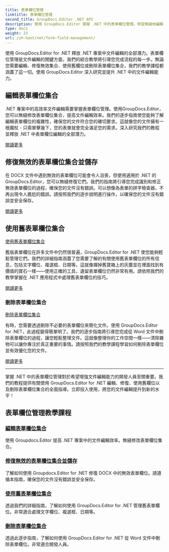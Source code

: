 ```yaml
---
title: 表單欄位管理
linktitle: 表單欄位管理
second_title: GroupDocs.Editor .NET API
description: 使用 GroupDocs.Editor 掌握 .NET 中的表單欄位管理。學習無縫地編輯、修復、處理遺留表單欄位集合以及刪除表單欄位集合。
type: docs
weight: 23
url: /zh-hant/net/form-field-management/
---
```

使用 GroupDocs.Editor for .NET 釋放 .NET 專案中文件編輯的全部潛力。表單欄位管理是文件編輯的關鍵方面，我們的綜合教學將引導您完成流程的每一步。無論您需要編輯、修復無效集合、使用舊欄位或刪除表單欄位集合，我們的教學課程都涵蓋了這一切。使用 GroupDocs.Editor 深入研究並提升 .NET 中的文件編輯能力。

## 編輯表單欄位集合

.NET 專案中的高效率文件編輯需要掌握表單欄位管理。使用GroupDocs.Editor，您可以無縫修改表單欄位集合，提高文件編輯效率。我們的逐步指南使您能夠了解編輯表單欄位的複雜性，確保您的文件符合您的確切要求。這就像您的文件擁有一根魔杖 - 只需單擊幾下，您的表單就會完全滿足您的需求。深入研究我們的教程並釋放 .NET 中表單欄位編輯的全部潛力。

[閱讀更多](./edit-form-field-collection/)

## 修復無效的表單欄位集合並儲存

在 DOCX 文件中遇到無效的表單欄位可能會令人沮喪，但使用適用於 .NET 的 GroupDocs.Editor，您可以無縫修復它們。我們的指南將引導您完成識別和修正無效表單欄位的過程，確保您的文件沒有錯誤。可以想像為表單的拼字檢查器，不再出現令人尷尬的錯誤。請按照我們的逐步說明進行操作，以確保您的文件沒有錯誤並安全保存。

[閱讀更多](./fix-invalid-form-field-collection-save/)

## 使用舊表單欄位集合
[使用舊表單欄位集合](./work-legacy-form-field-collection/)

舊版表單欄位在許多文件中仍然很普遍，GroupDocs.Editor for .NET 使您能夠輕鬆管理它們。我們的詳細指南涵蓋了您需要了解的有關使用舊表單欄位的所有信息，包括文字欄位、複選框、日期等。這就像撣掉舊寶箱上的灰塵並在裡面找到有價值的寶石一樣——使用正確的工具，遺留表單欄位仍然非常有用。請依照我們的教學掌握在 .NET 應用程式中處理舊表單欄位的技巧。

[閱讀更多](./work-legacy-form-field-collection/)

### 刪除表單欄位集合
[刪除表單欄位集合](./remove-form-field-collection/)

有時，您需要透過刪除不必要的表單欄位來簡化文件。使用 GroupDocs.Editor for .NET，此過程變得簡單明了。我們的逐步指南將引導您完成從 Word 文件中刪除表單欄位的過程，讓您輕鬆整理文件。這就像整理你的工作空間一樣——清除雜物可以讓你專注於真正重要的事情。請按照我們的教學課程學習如何刪除表單欄位並有效優化您的文件。

[閱讀更多](./remove-form-field-collection/)

---

掌握 .NET 中的表單欄位管理對於希望增強文件編輯能力的開發人員至關重要。我們的教程提供有關使用 GroupDocs.Editor for .NET 編輯、修復、使用舊欄位以及刪除表單欄位集合的全面指導。立即投入使用，將您的文件編輯提升到新的水平！
## 表單欄位管理教學課程
### [編輯表單欄位集合](./edit-form-field-collection/)
使用 Groupdocs.Editor 提高 .NET 專案中的文件編輯效率。無縫修改表單欄位集合。
### [修復無效的表單欄位集合並儲存](./fix-invalid-form-field-collection-save/)
了解如何使用 Groupdocs.Editor for .NET 修復 DOCX 中的無效表單欄位。請遵循本指南，確保您的文件沒有錯誤並安全保存。
### [使用舊表單欄位集合](./work-legacy-form-field-collection/)
透過我們的詳細指南，了解如何使用 GroupDocs.Editor for .NET 管理舊表單欄位。非常適合處理文字欄位、複選框、日期等。
### [刪除表單欄位集合](./remove-form-field-collection/)
透過此逐步指南，了解如何使用 GroupDocs.Editor for .NET 從 Word 文件中刪除表單欄位。非常適合開發人員。
